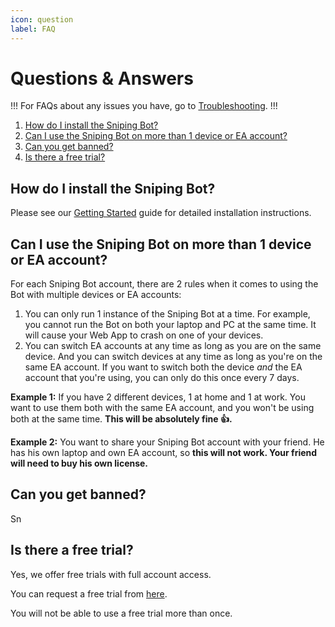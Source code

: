 ```yaml
---
icon: question
label: FAQ
---
```


# Questions & Answers

!!!
For FAQs about any issues you have, go to [Troubleshooting](/troubleshooting).
!!!

1. [How do I install the Sniping Bot?](#how-do-i-install-the-sniping-bot)
1. [Can I use the Sniping Bot on more than 1 device or EA account?](#can-i-use-the-sniping-bot-on-more-than-1-device-or-ea-account)
1. [Can you get banned?](#can-you-get-banned)
1. [Is there a free trial?](#is-there-a-free-trial)


## How do I install the Sniping Bot?

Please see our [Getting Started](/getting-started) guide for detailed installation instructions.

## Can I use the Sniping Bot on more than 1 device or EA account?

For each Sniping Bot account, there are 2 rules when it comes to using the Bot with multiple devices or EA accounts:
1. You can only run 1 instance of the Sniping Bot at a time. For example, you cannot run the Bot on both your laptop and PC at the same time. It will cause your Web App to crash on one of your devices.
2. You can switch EA accounts at any time as long as you are on the same device. And you can switch devices at any time as long as you're on the same EA account. If you want to switch both the device *and* the EA account that you're using, you can only do this once every 7 days.

**Example 1:**
If you have 2 different devices, 1 at home and 1 at work. You want to use them both with the same EA account, and you won't be using both at the same time. __This will be absolutely fine :+1:.__

**Example 2:**
You want to share your Sniping Bot account with your friend. He has his own laptop and own EA account, so __this will not work. Your friend will need to buy his own license.__


## Can you get banned?

Sn


## Is there a free trial?

Yes, we offer free trials with full account access.

You can request a free trial from [here](https://futsnipingbot.com/trial-signup).

You will not be able to use a free trial more than once.
